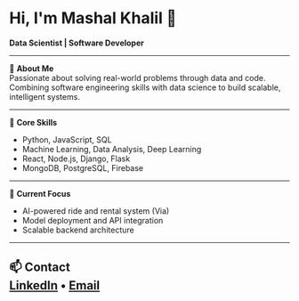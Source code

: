 # Hi, I'm Mashal Khalil 👋  
**Data Scientist | Software Developer**

---

🚀 **About Me**  
Passionate about solving real-world problems through data and code.  
Combining software engineering skills with data science to build scalable, intelligent systems.

---

🧠 **Core Skills**  
- Python, JavaScript, SQL  
- Machine Learning, Data Analysis, Deep Learning  
- React, Node.js, Django, Flask  
- MongoDB, PostgreSQL, Firebase

---

📌 **Current Focus**  
- AI-powered ride and rental system (Via)  
- Model deployment and API integration  
- Scalable backend architecture

---

📫 **Contact**  
[LinkedIn](https://www.linkedin.com/in/mashalkhalil/) • [Email](mailto:mashalkhalil5@gmail.com) 
---
